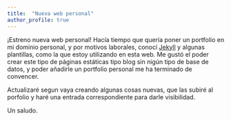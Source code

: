 ```yaml
---
title:  "Nueva web personal"
author_profile: true
---
```


¡Estreno nueva web personal! Hacía tiempo que quería poner un portfolio en mi dominio personal, y por motivos laborales, conocí [Jekyll](https://jekyllrb.com/) y algunas plantillas, como la que estoy utilizando en esta web. Me gustó el poder crear este tipo de páginas estáticas tipo blog sin nigún tipo de base de datos, y poder añadirle un portfolio personal me ha terminado de convencer.

Actualizaré segun vaya creando algunas cosas nuevas, que las subiré al porfolio y haré una entrada correspondiente para darle visibilidad. 

Un saludo.
